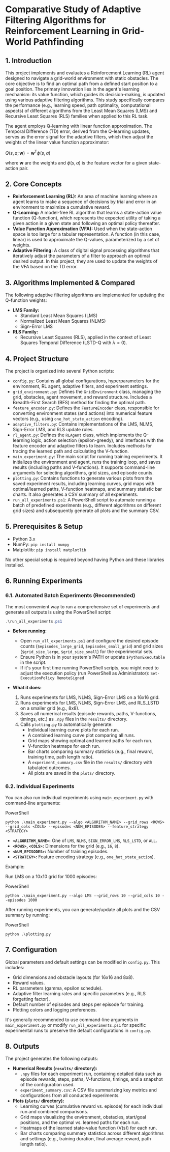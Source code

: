 # Comparative Study of Adaptive Filtering Algorithms for Reinforcement Learning in Grid-World Pathfinding

## 1. Introduction

This project implements and evaluates a Reinforcement Learning (RL) agent designed to navigate a grid-world environment with static obstacles. The core objective is to find an optimal path from a defined start position to a goal position. The primary innovation lies in the agent's learning mechanism: its value function, which guides its decision-making, is updated using various adaptive filtering algorithms. This study specifically compares the performance (e.g., learning speed, path optimality, computational aspects) of different algorithms from the Least Mean Squares (LMS) and Recursive Least Squares (RLS) families when applied to this RL task.

The agent employs Q-learning with linear function approximation. The Temporal Difference (TD) error, derived from the Q-learning updates, serves as the error signal for the adaptive filters, which then adjust the weights of the linear value function approximator:

$Q(s,a;\mathbf{w}) = \mathbf{w}^{\mathsf{T}}\phi(s,a)$

where $\mathbf{w}$ are the weights and $\phi(s,a)$ is the feature vector for a given state-action pair.

## 2. Core Concepts

* **Reinforcement Learning (RL):** An area of machine learning where an agent learns to make a sequence of decisions by trial and error in an environment to maximize a cumulative reward.
* **Q-Learning:** A model-free RL algorithm that learns a state-action value function (Q-function), which represents the expected utility of taking a given action in a given state and following an optimal policy thereafter.
* **Value Function Approximation (VFA):** Used when the state-action space is too large for a tabular representation. A function (in this case, linear) is used to approximate the Q-values, parameterized by a set of weights.
* **Adaptive Filtering:** A class of digital signal processing algorithms that iteratively adjust the parameters of a filter to approach an optimal desired output. In this project, they are used to update the weights of the VFA based on the TD error.

## 3. Algorithms Implemented & Compared

The following adaptive filtering algorithms are implemented for updating the Q-function weights:

* **LMS Family:**
    * Standard Least Mean Squares (LMS)
    * Normalized Least Mean Squares (NLMS)
    * Sign-Error LMS
* **RLS Family:**
    * Recursive Least Squares (RLS), applied in the context of Least Squares Temporal Difference (LSTD-Q with $\lambda=0$).

## 4. Project Structure

The project is organized into several Python scripts:

* `config.py`: Contains all global configurations, hyperparameters for the environment, RL agent, adaptive filters, and experiment settings.
* `grid_environment.py`: Defines the `GridEnvironment` class, managing the grid, obstacles, agent movement, and reward structure. Includes a Breadth-First Search (BFS) method for finding the optimal path.
* `feature_encoder.py`: Defines the `FeatureEncoder` class, responsible for converting environment states (and actions) into numerical feature vectors (e.g., using `one_hot_state_action` encoding).
* `adaptive_filters.py`: Contains implementations of the LMS, NLMS, Sign-Error LMS, and RLS update rules.
* `rl_agent.py`: Defines the `RLAgent` class, which implements the Q-learning logic, action selection (epsilon-greedy), and interfaces with the feature encoder and adaptive filters to learn. Includes methods for tracing the learned path and calculating the V-function.
* `main_experiment.py`: The main script for running training experiments. It initializes the environment and agent, runs the training loop, and saves results (including paths and V-functions). It supports command-line arguments for selecting algorithms, grid sizes, and episode counts.
* `plotting.py`: Contains functions to generate various plots from the saved experiment results, including learning curves, grid maps with optimal/learned paths, V-function heatmaps, and summary statistic bar charts. It also generates a CSV summary of all experiments.
* `run_all_experiments.ps1`: A PowerShell script to automate running a batch of predefined experiments (e.g., different algorithms on different grid sizes) and subsequently generate all plots and the summary CSV.

## 5. Prerequisites & Setup

* Python 3.x
* NumPy: `pip install numpy`
* Matplotlib: `pip install matplotlib`

No other special setup is required beyond having Python and these libraries installed.

## 6. Running Experiments

### 6.1. Automated Batch Experiments (Recommended)

The most convenient way to run a comprehensive set of experiments and generate all outputs is using the PowerShell script:

```powershell
.\run_all_experiments.ps1
````

- **Before running:**
    
    - Open `run_all_experiments.ps1` and configure the desired episode counts (`$episodes_large_grid`, `$episodes_small_grid`) and grid sizes (`$grid_size_large`, `$grid_size_small`) for the experimental sets.
    - Ensure Python is in your system's PATH or update `$PythonExecutable` in the script.
    - If it's your first time running PowerShell scripts, you might need to adjust the execution policy (run PowerShell as Administrator): `Set-ExecutionPolicy RemoteSigned`
- **What it does:**
    
    1. Runs experiments for LMS, NLMS, Sign-Error LMS on a 16x16 grid.
    2. Runs experiments for LMS, NLMS, Sign-Error LMS, and RLS_LSTD on a smaller grid (e.g., 8x8).
    3. Saves all numerical results (episode rewards, paths, V-functions, timings, etc.) as `.npy` files in the `results/` directory.
    4. Calls `plotting.py` to automatically generate:
        - Individual learning curve plots for each run.
        - A combined learning curve plot comparing all runs.
        - Grid maps showing optimal and learned paths for each run.
        - V-function heatmaps for each run.
        - Bar charts comparing summary statistics (e.g., final reward, training time, path length ratio).
        - A `experiment_summary.csv` file in the `results/` directory with tabulated outcomes.
        - All plots are saved in the `plots/` directory.

### 6.2. Individual Experiments

You can also run individual experiments using `main_experiment.py` with command-line arguments:

PowerShell

```
python .\main_experiment.py --algo <ALGORITHM_NAME> --grid_rows <ROWS> --grid_cols <COLS> --episodes <NUM_EPISODES> --feature_strategy <STRATEGY>
```

- **`<ALGORITHM_NAME>`:** One of `LMS`, `NLMS`, `SIGN_ERROR_LMS`, `RLS_LSTD`, or `ALL`.
- **`<ROWS>`, `<COLS>`:** Dimensions for the grid (e.g., `16`, `8`).
- **`<NUM_EPISODES>`:** Number of training episodes.
- **`<STRATEGY>`:** Feature encoding strategy (e.g., `one_hot_state_action`).

Example:

Run LMS on a 10x10 grid for 1000 episodes:

PowerShell

```
python .\main_experiment.py --algo LMS --grid_rows 10 --grid_cols 10 --episodes 1000
```

After running experiments, you can generate/update all plots and the CSV summary by running:

PowerShell

```
python .\plotting.py
```

## 7. Configuration

Global parameters and default settings can be modified in `config.py`. This includes:

- Grid dimensions and obstacle layouts (for 16x16 and 8x8).
- Reward values.
- RL parameters (gamma, epsilon schedule).
- Adaptive filter learning rates and specific parameters (e.g., RLS forgetting factor).
- Default number of episodes and steps per episode for training.
- Plotting colors and logging preferences.

It's generally recommended to use command-line arguments in `main_experiment.py` or modify `run_all_experiments.ps1` for specific experimental runs to preserve the default configurations in `config.py`.

## 8. Outputs

The project generates the following outputs:

- **Numerical Results (`results/` directory):**
    - `.npy` files for each experiment run, containing detailed data such as episode rewards, steps, paths, V-functions, timings, and a snapshot of the configuration used.
    - `experiment_summary.csv`: A CSV file summarizing key metrics and configurations from all conducted experiments.
- **Plots (`plots/` directory):**
    - Learning curves (cumulative reward vs. episode) for each individual run and combined comparisons.
    - Grid maps visualizing the environment, obstacles, start/goal positions, and the optimal vs. learned paths for each run.
    - Heatmaps of the learned state-value function (V(s)) for each run.
    - Bar charts comparing summary statistics across different algorithms and settings (e.g., training duration, final average reward, path length ratio).

